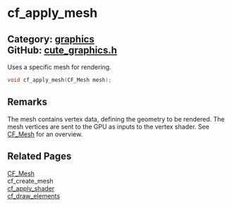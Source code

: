 [](../header.md ':include')

# cf_apply_mesh

Category: [graphics](https://github.com/RandyGaul/cute_framework/blob/master/docs/api_reference?id=graphics)  
GitHub: [cute_graphics.h](https://github.com/RandyGaul/cute_framework/blob/master/include/cute_graphics.h)  
---

Uses a specific mesh for rendering.

```cpp
void cf_apply_mesh(CF_Mesh mesh);
```

## Remarks

The mesh contains vertex data, defining the geometry to be rendered. The mesh vertices are sent to the GPU as inputs to
the vertex shader. See [CF_Mesh](https://github.com/RandyGaul/cute_framework/blob/master/docs/graphics/cf_mesh.md) for an overview.

## Related Pages

[CF_Mesh](https://github.com/RandyGaul/cute_framework/blob/master/docs/graphics/cf_mesh.md)  
cf_create_mesh  
[cf_apply_shader](https://github.com/RandyGaul/cute_framework/blob/master/docs/graphics/cf_apply_shader.md)  
[cf_draw_elements](https://github.com/RandyGaul/cute_framework/blob/master/docs/graphics/cf_draw_elements.md)  

